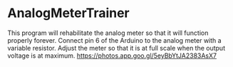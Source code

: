 # AnalogMeterTrainer

This program will rehabilitate the analog meter so that it will function properly forever.
Connect pin 6 of the Arduino to the analog meter with a variable resistor. Adjust the meter so that it is at full scale when the output voltage is at maximum.
https://photos.app.goo.gl/5eyBbYtJA2383AsX7
